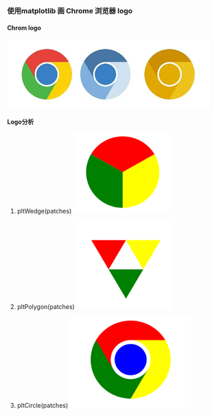 ### 使用matplotlib 画 Chrome 浏览器 logo

#### Chrom logo
![Chrom logo](ChromeLogo.png)

#### Logo分析
1. pltWedge(patches)
![第一步](1.png)

2. pltPolygon(patches)
![第二步](2.png)

3. pltCircle(patches)
![第三步](3.png)